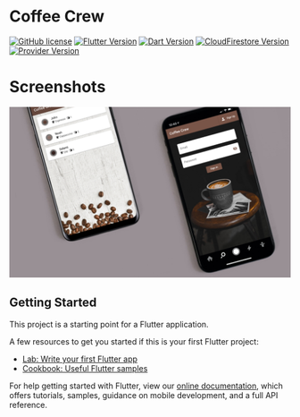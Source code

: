 # Coffee Crew

[![GitHub license](https://img.shields.io/badge/License-MIT-blue.svg)](./LICENSE)
[![Flutter Version](https://img.shields.io/badge/Flutter-2.8.1-5DC4FE.svg)](https://flutter.dev)
[![Dart Version](https://img.shields.io/badge/Dart-2.15.1-305AB3.svg)](https://dart.dev)
[![CloudFirestore Version](https://img.shields.io/badge/Cloud_Firestore-3.1.7-f5Cb2b.svg)](https://pub.dev/packages/cloud_firestore)
[![Provider Version](https://img.shields.io/badge/Provider-6.0.2-f5Cb2b.svg)](https://pub.dev/packages/provider)


# Screenshots

![Screenshot](https://github.com/seaque/coffee-crew/blob/assets/coffee-crew-marketing.png)

## Getting Started

This project is a starting point for a Flutter application.

A few resources to get you started if this is your first Flutter project:

- [Lab: Write your first Flutter app](https://flutter.dev/docs/get-started/codelab)
- [Cookbook: Useful Flutter samples](https://flutter.dev/docs/cookbook)

For help getting started with Flutter, view our
[online documentation](https://flutter.dev/docs), which offers tutorials,
samples, guidance on mobile development, and a full API reference.
